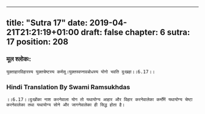 
---
title: "Sutra 17"
date: 2019-04-21T21:21:19+01:00
draft: false
chapter: 6
sutra: 17
position: 208
---
### मूल श्लोकः:
```
युक्ताहारविहारस्य युक्तचेष्टस्य कर्मसु।युक्तस्वप्नावबोधस्य योगो भवति दुःखहा।।6.17।।

```

### Hindi Translation By Swami Ramsukhdas
```
।।6.17।।दुःखोंका नाश करनेवाला योग तो यथायोग्य आहार और विहार करनेवालेका कर्मोंमें यथायोग्य चेष्टा करनेवालेका तथा यथायोग्य सोने और जागनेवालेका ही सिद्ध होता है। 

```

